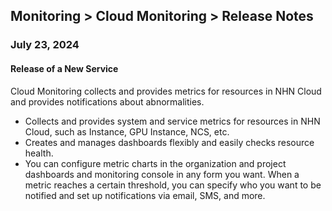 ## Monitoring > Cloud Monitoring > Release Notes

### July 23, 2024

#### Release of a New Service
Cloud Monitoring collects and provides metrics for resources in NHN Cloud and provides notifications about abnormalities. 
* Collects and provides system and service metrics for resources in NHN Cloud, such as Instance, GPU Instance, NCS, etc.
* Creates and manages dashboards flexibly and easily checks resource health.
* You can configure metric charts in the organization and project dashboards and monitoring console in any form you want. When a metric reaches a certain threshold, you can specify who you want to be notified and set up notifications via email, SMS, and more.